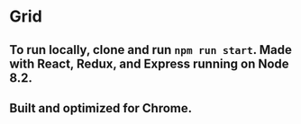# Grid

## To run locally, clone and run `npm run start`. Made with React, Redux, and Express running on Node 8.2.

## Built and optimized for Chrome.
